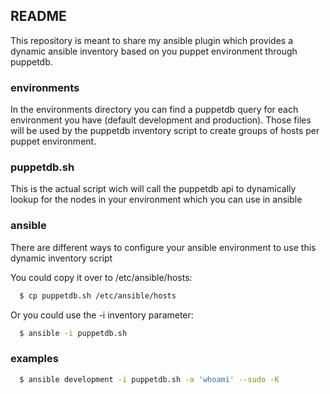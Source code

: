 README
------

This repository is meant to share my ansible plugin which provides a dynamic ansible inventory based on you puppet environment through puppetdb.

### environments

In the environments directory you can find a puppetdb query for each environment you have (default development and production). Those files will be used by the puppetdb inventory script to create groups of hosts per puppet environment.

### puppetdb.sh

This is the actual script wich will call the puppetdb api to dynamically lookup for the nodes in your environment which you can use in ansible

### ansible

There are different ways to configure your ansible environment to use this dynamic inventory script

You could copy it over to /etc/ansible/hosts:
```bash
  $ cp puppetdb.sh /etc/ansible/hosts
```
Or you could use the -i inventory parameter:
```bash
  $ ansible -i puppetdb.sh
```
### examples
```bash
  $ ansible development -i puppetdb.sh -a 'whoami' --sudo -K
```
